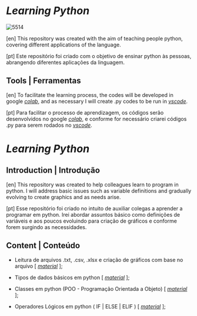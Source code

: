# *Learning* *Python*

![5514](https://user-images.githubusercontent.com/74414640/190219462-c0db72f8-8cd5-4c93-8ef6-529448653e11.jpg)

[en]
This repository was created with the aim of teaching people python, covering different applications of the language.

[pt]
Este repositório foi criado com o objetivo de ensinar python às pessoas, abrangendo diferentes aplicações da linguagem.


## Tools | Ferramentas

[en]
To facilitate the learning process, the codes will be developed in google [*colab*](https://colab.research.google.com/?utm_source=scs-index), and as necessary I will create .py codes to be run in [*vscode*](https://code.visualstudio.com/).

[pt]
Para facilitar o processo de aprendizagem, os códigos serão desenvolvidos no google [*colab*](https://colab.research.google.com/?utm_source=scs-index), e conforme for necessário criarei códigos .py para serem rodados no [*vscode*](https://code.visualstudio.com/).


# *Learning* *Python*

## Introduction | Introdução

[en]
This repository was created to help colleagues learn to program in python. I will address basic issues such as variable definitions and gradually evolving to create graphics and as needs arise.


[pt]
Esse repositório foi criado no intuito de auxiliar colegas a aprender a programar em python. Irei abordar assuntos básico como definições de variáveis e aos poucos evoluindo para criação de gráficos e conforme forem surgindo as necessidades.


## Content | Conteúdo

* Leitura de arquivos .txt, .csv, .xlsx e criação de gráficos com base no arquivo [ [*material*](https://github.com/vinicius-mattoso/LearningPython/blob/a249459050399ecf02e86d903f126eefbf1303af/Tutorial_Leitura_de_arquivo_e_grafico.ipynb) ];

* Tipos de dados básicos em python [ [*material*](https://github.com/vinicius-mattoso/LearningPython/blob/a249459050399ecf02e86d903f126eefbf1303af/Tutorial_Python_data_types.ipynb) ];

* Classes em python (POO - Programação Orientada a Objeto) [ [*material*](https://github.com/vinicius-mattoso/LearningPython/blob/6a9464a487060e84517e4f174fcb243e88139888/Tutorial_Python_Classes.ipynb) ];

* Operadores Lógicos em python ( IF | ELSE | ELIF ) [ [*material*](https://github.com/vinicius-mattoso/LearningPython/blob/main/Tutorial_Python_Loops.ipynb) ];
